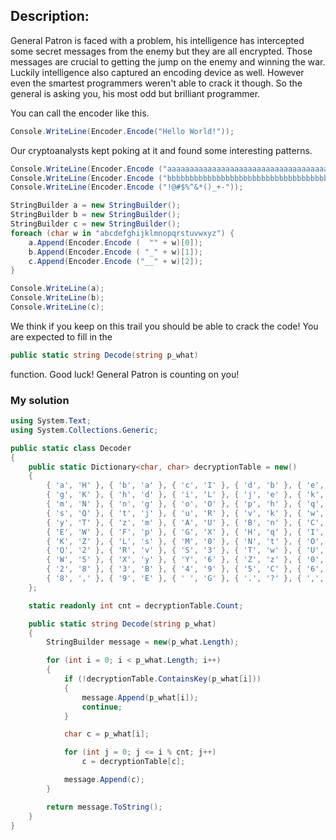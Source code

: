 ## Description:

General Patron is faced with a problem, his intelligence has intercepted some secret messages from the enemy but they are all encrypted. Those messages are crucial to getting the jump on the enemy and winning the war. Luckily intelligence also captured an encoding device as well. However even the smartest programmers weren't able to crack it though. So the general is asking you, his most odd but brilliant programmer.

You can call the encoder like this.
``` C#
Console.WriteLine(Encoder.Encode("Hello World!"));
```
Our cryptoanalysts kept poking at it and found some interesting patterns.
``` C#
Console.WriteLine(Encoder.Encode ("aaaaaaaaaaaaaaaaaaaaaaaaaaaaaaaaaaaaaaaaaaaaaaaaaaaaaaaaaaaaaaaaaaaaaaaaaaaaaaa"));
Console.WriteLine(Encoder.Encode ("bbbbbbbbbbbbbbbbbbbbbbbbbbbbbbbbbbbbbbbbbbbbbbbbbbbbbbbbbbbbbbbbbbbbb"));
Console.WriteLine(Encoder.Encode ("!@#$%^&*()_+-"));

StringBuilder a = new StringBuilder();
StringBuilder b = new StringBuilder();
StringBuilder c = new StringBuilder();
foreach (char w in "abcdefghijklmnopqrstuvwxyz") {
    a.Append(Encoder.Encode (  "" + w)[0]);
    b.Append(Encoder.Encode ( "_" + w)[1]);
    c.Append(Encoder.Encode ("__" + w)[2]);
}

Console.WriteLine(a);
Console.WriteLine(b);
Console.WriteLine(c);
```
We think if you keep on this trail you should be able to crack the code! You are expected to fill in the
``` C#
public static string Decode(string p_what)
```
function. Good luck! General Patron is counting on you!

### My solution
``` C#
using System.Text;
using System.Collections.Generic;

public static class Decoder
{
    public static Dictionary<char, char> decryptionTable = new()
    {
        { 'a', 'H' }, { 'b', 'a' }, { 'c', 'I' }, { 'd', 'b' }, { 'e', 'J' }, { 'f', 'c' },
        { 'g', 'K' }, { 'h', 'd' }, { 'i', 'L' }, { 'j', 'e' }, { 'k', 'M' }, { 'l', 'f' },
        { 'm', 'N' }, { 'n', 'g' }, { 'o', 'O' }, { 'p', 'h' }, { 'q', 'P' }, { 'r', 'i' },
        { 's', 'Q' }, { 't', 'j' }, { 'u', 'R' }, { 'v', 'k' }, { 'w', 'S' }, { 'x', 'l' },
        { 'y', 'T' }, { 'z', 'm' }, { 'A', 'U' }, { 'B', 'n' }, { 'C', 'V' }, { 'D', 'o' },
        { 'E', 'W' }, { 'F', 'p' }, { 'G', 'X' }, { 'H', 'q' }, { 'I', 'Y' }, { 'J', 'r' },
        { 'K', 'Z' }, { 'L', 's' }, { 'M', '0' }, { 'N', 't' }, { 'O', '1' }, { 'P', 'u' },
        { 'Q', '2' }, { 'R', 'v' }, { 'S', '3' }, { 'T', 'w' }, { 'U', '4' }, { 'V', 'x' },
        { 'W', '5' }, { 'X', 'y' }, { 'Y', '6' }, { 'Z', 'z' }, { '0', '7' }, { '1', 'A' },
        { '2', '8' }, { '3', 'B' }, { '4', '9' }, { '5', 'C' }, { '6', '.' }, { '7', 'D' },
        { '8', ',' }, { '9', 'E' }, { ' ', 'G' }, { '.', '?' }, { ',', 'F' }, { '?', ' ' }
    };

    static readonly int cnt = decryptionTable.Count;

    public static string Decode(string p_what)
    {
        StringBuilder message = new(p_what.Length);

        for (int i = 0; i < p_what.Length; i++)
        {
            if (!decryptionTable.ContainsKey(p_what[i]))
            {
                message.Append(p_what[i]);
                continue;
            }

            char c = p_what[i];

            for (int j = 0; j <= i % cnt; j++)
                c = decryptionTable[c];

            message.Append(c);
        }

        return message.ToString();
    }
}
```
